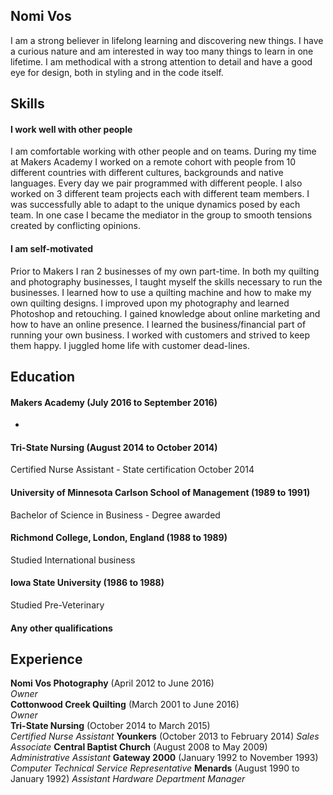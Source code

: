 ## Nomi Vos

I am a strong believer in lifelong learning and discovering new things. I have a curious nature and am interested in way too many things to learn in one lifetime. I am methodical with a strong attention to detail and have a good eye for design, both in styling and in the code itself.

## Skills

#### I work well with other people

I am comfortable working with other people and on teams.  During my time at Makers Academy I worked on a remote cohort with people from 10 different countries with different cultures, backgrounds and native languages.  Every day we pair programmed with different people.  I also worked on 3 different team projects each with different team members. I was successfully able to adapt to the unique dynamics posed by each team.  In one case I became the mediator in the group to smooth tensions created by conflicting opinions.

#### I am self-motivated

Prior to Makers I ran 2 businesses of my own part-time. In both my quilting and photography businesses, I taught myself the skills necessary to run the businesses.  I learned how to use a quilting machine and how to make my own quilting designs. I improved upon my photography and learned Photoshop and retouching. I gained knowledge about online marketing and how to have an online presence. I learned the business/financial part of running your own business. I worked with customers and strived to keep them happy. I juggled home life with customer dead-lines.

## Education

#### Makers Academy (July 2016 to September 2016)

- 

#### Tri-State Nursing (August 2014 to October 2014)
Certified Nurse Assistant - State certification October 2014

#### University of Minnesota Carlson School of Management (1989 to 1991)
Bachelor of Science in Business - Degree awarded

#### Richmond College, London, England (1988 to 1989)
Studied International business

#### Iowa State University (1986 to 1988)
Studied Pre-Veterinary

#### Any other qualifications

## Experience

**Nomi Vos Photography** (April 2012 to June 2016)    
*Owner*  
**Cottonwood Creek Quilting** (March 2001 to June 2016)   
*Owner*  
**Tri-State Nursing** (October 2014 to March 2015)    
*Certified Nurse Assistant*
**Younkers**										(October 2013 to February 2014)
*Sales Associate*
**Central Baptist Church**								(August 2008 to May 2009)
*Administrative Assistant*
**Gateway 2000**									(January 1992 to November 1993)
*Computer Technical Service Representative*
**Menards**										(August 1990 to January 1992)
*Assistant Hardware Department Manager*
